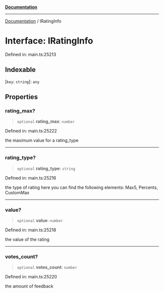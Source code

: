 [**Documentation**](../README.md)

***

[Documentation](../README.md) / IRatingInfo

# Interface: IRatingInfo

Defined in: main.ts:25213

## Indexable

\[`key`: `string`\]: `any`

## Properties

### rating\_max?

> `optional` **rating\_max**: `number`

Defined in: main.ts:25222

the maximum value for a rating_type

***

### rating\_type?

> `optional` **rating\_type**: `string`

Defined in: main.ts:25216

the type of rating
here you can find the following elements: Max5, Percents, CustomMax

***

### value?

> `optional` **value**: `number`

Defined in: main.ts:25218

the value of the rating

***

### votes\_count?

> `optional` **votes\_count**: `number`

Defined in: main.ts:25220

the amount of feedback
